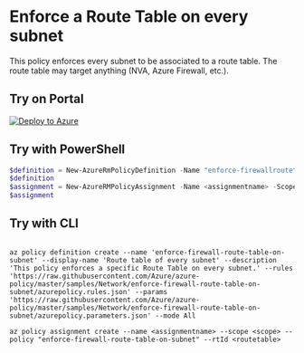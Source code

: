 # Enforce a Route Table on every subnet

This policy enforces every subnet to be associated to a route table. The route table may target anything (NVA, Azure Firewall, etc.).

## Try on Portal

[![Deploy to Azure](http://azuredeploy.net/deploybutton.png)](https://portal.azure.com/?feature.customportal=false&microsoft_azure_policy=true&microsoft_azure_policy_policyinsights=true&feature.microsoft_azure_security_policy=true&microsoft_azure_marketplace_policy=true#blade/Microsoft_Azure_Policy/CreatePolicyDefinitionBlade/uri/https%3A%2F%2Fraw.githubusercontent.com%2FAzure%2Fazure-policy%2Fmaster%2Fsamples%2FNetwork%2Fenforce-firewall-route-table-on-subnet%2Fazurepolicy.json)

## Try with PowerShell

````powershell
$definition = New-AzureRmPolicyDefinition -Name "enforce-firewallroutetable-on-subnet" -DisplayName "Azure Firewall Route table of every subnet" -description "This policy enforces a specific Route Table on every subnet." -Policy 'https://raw.githubusercontent.com/Azure/azure-policy/master/samples/Network/enforce-firewall-route-table-on-subnet/azurepolicy.rules.json' -Parameter 'https://raw.githubusercontent.com/Azure/azure-policy/master/samples/Network/enforce-firewall-route-table-on-subnet/azurepolicy.parameters.json' -Mode All
$definition
$assignment = New-AzureRMPolicyAssignment -Name <assignmentname> -Scope <scope> -PolicyDefinition $definition -rtId <routetable>
$assignment 
````



## Try with CLI

````cli

az policy definition create --name 'enforce-firewall-route-table-on-subnet' --display-name 'Route table of every subnet' --description 'This policy enforces a specific Route Table on every subnet.' --rules 'https://raw.githubusercontent.com/Azure/azure-policy/master/samples/Network/enforce-firewall-route-table-on-subnet/azurepolicy.rules.json' --params 'https://raw.githubusercontent.com/Azure/azure-policy/master/samples/Network/enforce-firewall-route-table-on-subnet/azurepolicy.parameters.json' --mode All

az policy assignment create --name <assignmentname> --scope <scope> --policy "enforce-firewall-route-table-on-subnet" --rtId <routetable>

````
